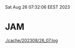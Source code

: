 Sat Aug 26 07:32:06 EEST 2023
# JAM
<a href='./cache/202308/26_07.log'>./cache/202308/26_07.log</a>
